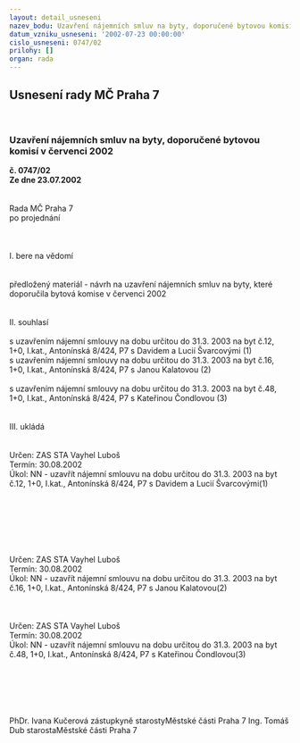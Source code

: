 ```yaml
---
layout: detail_usneseni
nazev_bodu: Uzavření nájemních smluv na byty, doporučené bytovou komisí v červenci  2002
datum_vzniku_usneseni: '2002-07-23 00:00:00'
cislo_usneseni: 0747/02
prilohy: []
organ: rada
---
```

<div id="ucUsn_pList" class="usn">
	<span><h2>Usnesení rady MČ Praha 7 </h2>
<br></span><div class="standBody">
<span><h3>Uzavření nájemních smluv na byty, doporučené bytovou komisí v červenci  2002</h3></span><div class="center">
		<strong>č. 0747/02</strong><br>
	</div>
<div class="center">
		<strong>Ze dne 23.07.2002</strong><br><br>
	</div>
<br>Rada MČ Praha 7<br>po projednání<br><br><br><br>I.	bere na vědomí<br><br> <br>předložený materiál - návrh na uzavření nájemních smluv na byty, které doporučila bytová komise  v červenci 2002<br><br><br>II.	souhlasí <br><br>s uzavřením nájemní smlouvy na dobu určitou do 31.3. 2003 na byt  č.12, 1+0, I.kat., Antonínská 8/424, P7 s Davidem a Lucií Švarcovými								(1)					<br>s uzavřením nájemní smlouvy na dobu určitou do 31.3. 2003 na byt č.16, 1+0, I.kat., Antonínská 8/424, P7 s Janou Kalatovou		 								(2)<br><br>s uzavřením nájemní smlouvy na dobu určitou do 31.3. 2003 na byt č.48, 1+0, I.kat., Antonínská 8/424, P7 s Kateřinou Čondlovou	 								(3)<br><br><br>III.	ukládá <br><br> <br>Určen:	ZAS STA Vayhel Luboš<br>Termín: 30.08.2002<br>Úkol:	NN - uzavřít nájemní smlouvu na dobu určitou do 31.3. 2003 na byt č.12, 1+0, I.kat., Antonínská 8/424, P7 s Davidem a Lucií Švarcovými(1)<br> <br><br><br><br><br><br> <br>Určen:	ZAS STA Vayhel Luboš<br>Termín: 30.08.2002<br>Úkol:	NN - uzavřít nájemní smlouvu na dobu určitou do 31.3. 2003 na byt č.16, 1+0, I.kat., Antonínská 8/424, P7 s Janou Kalatovou(2)<br> <br><br> <br>Určen:	ZAS STA Vayhel Luboš<br>Termín: 30.08.2002<br>Úkol:	NN - uzavřít nájemní smlouvu na dobu určitou do 31.3. 2003 na byt č.48, 1+0, I.kat., Antonínská 8/424, P7 s Kateřinou Čondlovou(3)<br> <br><br><br><br> <br>	<br>PhDr. Ivana Kučerová zástupkyně starostyMěstské části Praha 7	Ing. Tomáš Dub starostaMěstské části Praha 7<br>	<br><br>
</div>
</div>